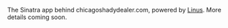 The Sinatra app behind chicagoshadydealer.com, powered by [Linus](http://github.com/pygatea/linus). More details coming soon.
 
 
